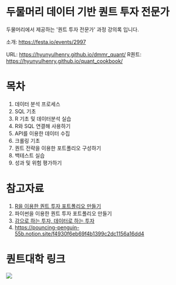 # 두물머리 데이터 기반 퀀트 투자 전문가

두물머리에서 제공하는 '퀀트 투자 전문가' 과정 강의록 입니다.

소개: <https://festa.io/events/2997>

URL: https://hyunyulhenry.github.io/dmmr_quant/
R퀀트: https://hyunyulhenry.github.io/quant_cookbook/


# 목차

1.  데이터 분석 프로세스
2.  SQL 기초
3.  R 기초 및 데이터분석 실습
4.  R와 SQL 연결해 사용하기
5.  API를 이용한 데이터 수집
6.  크롤링 기초
7.  퀀트 전략을 이용한 포트폴리오 구성하기
8.  백테스트 실습
9.  성과 및 위험 평가하기

# 참고자료

1.  [R을 이용한 퀀트 투자 포트폴리오 만들기](http://www.yes24.com/Product/Goods/97163849)
2.  파이썬을 이용한 퀀트 투자 포트폴리오 만들기
3.  [감으로 하는 투자, 데이터로 하는 투자](http://www.yes24.com/Product/Goods/108408162)
4. https://pouncing-penguin-55b.notion.site/f4930f6eb69f4b1399c2dc1156a16dd4

# 퀀트대학 링크

[![](https://github.com/hyunyulhenry/quant_py/blob/main/image/search.png?raw=true)](https://www.youtube.com/channel/UCHfiWvw33aSBktAlWICfPKQ?sub_confirmation=1)
